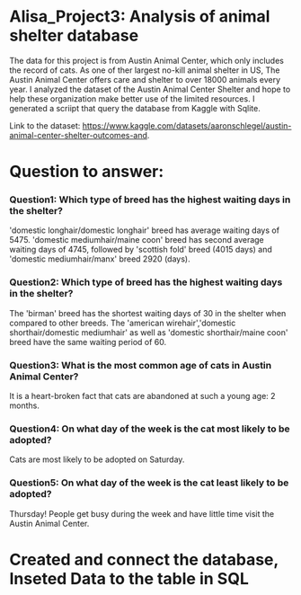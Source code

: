 # Alisa_Project3: Analysis of animal shelter database

The data for this project is from Austin Animal Center, which only includes the record of cats. As one of ther largest no-kill animal shelter in US, The Austin Animal Center offers care and shelter to over 18000 animals every year.  I analyzed the dataset of the Austin Animal Center Shelter and hope to help these organization make better use of the limited resources. I generated a scriipt that query the database from Kaggle with Sqlite. 

Link to the dataset: https://www.kaggle.com/datasets/aaronschlegel/austin-animal-center-shelter-outcomes-and.

# Question to answer: 

### Question1: Which type of breed has the highest waiting days in the shelter?
'domestic longhair/domestic longhair' breed has average waiting days of 5475. 'domestic mediumhair/maine coon' breed has second average waiting days of 4745, followed by 'scottish fold' breed (4015 days) and 'domestic mediumhair/manx' breed 2920 (days). 


### Question2: Which type of breed has the highest waiting days in the shelter?
The 'birman' breed has the shortest waiting days of 30 in the shelter when compared to other breeds. The 'american wirehair','domestic shorthair/domestic mediumhair' as well as 'domestic shorthair/maine coon' breed have the same waiting period of 60. 

### Question3: What is the most common age of cats in Austin Animal Center?
It is a heart-broken fact that cats are abandoned at such a young age: 2 months.

### Question4: On what day of the week is the cat most likely to be adopted?
Cats are most likely to be adopted on Saturday. 


### Question5: On what day of the week is the cat least likely to be adopted?
Thursday! People get busy during the week and have little time visit the Austin Animal Center. 

# Created and connect the database, Inseted Data to the table in SQL







